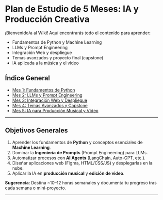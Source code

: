 # Plan de Estudio de 5 Meses: IA y Producción Creativa

¡Bienvenido/a al Wiki! Aquí encontrarás todo el contenido para aprender:
- Fundamentos de Python y Machine Learning
- LLMs y Prompt Engineering
- Integración Web y despliegue
- Temas avanzados y proyecto final (capstone)
- IA aplicada a la música y el video

## Índice General

- [Mes 1: Fundamentos de Python](Mes-1:-Fundamentos-de-Python)
- [Mes 2: LLMs y Prompt Engineering](Mes-2:-LLMs-y-Prompt-Engineering)
- [Mes 3: Integración Web y Despliegue](Mes-3:-Integracion-Web-y-Despliegue)
- [Mes 4: Temas Avanzados y Capstone](Mes-4:-Temas-Avanzados-y-Capstone)
- [Mes 5: IA para Producción Musical y Video](Mes-5:-IA-para-Produccion-Musical-y-Video)

---

## Objetivos Generales

1. Aprender los fundamentos de **Python** y conceptos esenciales de **Machine Learning**.  
2. Dominar la **Ingeniería de Prompts** (Prompt Engineering) para LLMs.  
3. Automatizar procesos con **AI Agents** (LangChain, Auto-GPT, etc.).  
4. Diseñar aplicaciones web (Figma, HTML/CSS/JS) y desplegarlas en la nube.  
5. Aplicar la IA en **producción musical** y **edición de video**.

**Sugerencia**: Destina ~10–12 horas semanales y documenta tu progreso tras cada semana o mini-proyecto.

---
